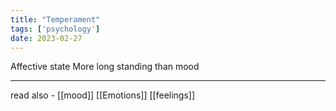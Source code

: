 ```yaml
---
title: "Temperament"
tags: ['psychology']
date: 2023-02-27
---
```

Affective state
More long standing than mood

---
read also - [[mood]]
[[Emotions]]
[[feelings]]
